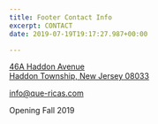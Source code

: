 ```yaml
---
title: Footer Contact Info
excerpt: CONTACT
date: 2019-07-19T19:17:27.987+00:00

---
```

[46A Haddon Avenue  
Haddon Township, New Jersey 08033](https://www.google.com/maps/place/46+Haddon+Ave,+Haddon+Township,+NJ+08108/@39.9118214,-75.056167,17z/data=!3m1!4b1!4m5!3m4!1s0x89c6c938fb0ae2c5:0xf65c4a95a5c08130!8m2!3d39.9118214!4d-75.053973?hl=en)

info@que-ricas.com

Opening Fall 2019
